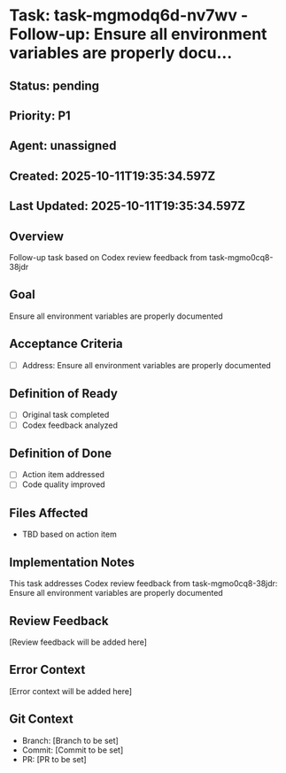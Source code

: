 # Task: task-mgmodq6d-nv7wv - Follow-up: Ensure all environment variables are properly docu...

## Status: pending

## Priority: P1

## Agent: unassigned

## Created: 2025-10-11T19:35:34.597Z
## Last Updated: 2025-10-11T19:35:34.597Z

## Overview
Follow-up task based on Codex review feedback from task-mgmo0cq8-38jdr

## Goal
Ensure all environment variables are properly documented

## Acceptance Criteria
- [ ] Address: Ensure all environment variables are properly documented

## Definition of Ready
- [ ] Original task completed
- [ ] Codex feedback analyzed

## Definition of Done
- [ ] Action item addressed
- [ ] Code quality improved

## Files Affected
- TBD based on action item

## Implementation Notes
This task addresses Codex review feedback from task-mgmo0cq8-38jdr: Ensure all environment variables are properly documented

## Review Feedback
[Review feedback will be added here]

## Error Context
[Error context will be added here]

## Git Context
- Branch: [Branch to be set]
- Commit: [Commit to be set]
- PR: [PR to be set]
